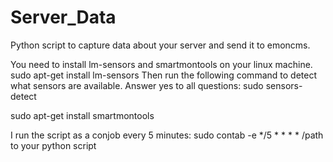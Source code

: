 # Server_Data
Python script to capture data about your server and send it to emoncms.

You need to install lm-sensors and smartmontools on your linux machine.
sudo apt-get install lm-sensors
Then run the following command to detect what sensors are available. Answer yes to all questions:
sudo sensors-detect

sudo apt-get install smartmontools


I run the script as a conjob every 5 minutes:
sudo contab -e
*/5 * * * * /path to your python script

